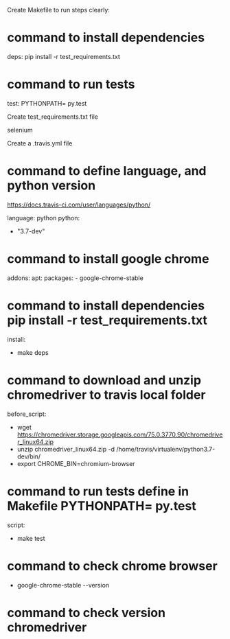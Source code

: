 Create Makefile to run steps clearly:

# command to install dependencies
deps:
	pip install -r test_requirements.txt

# command to run tests
test:
PYTHONPATH= py.test



Create test_requirements.txt file

selenium


Create a .travis.yml file

# command to define language, and python version
https://docs.travis-ci.com/user/languages/python/

language: python
python:
- "3.7-dev"
# command to install google chrome
addons:
  apt:
    packages:
      - google-chrome-stable

# command to install dependencies pip install -r test_requirements.txt
install:

- make deps

# command to download and unzip chromedriver to travis local folder
before_script:
- wget https://chromedriver.storage.googleapis.com/75.0.3770.90/chromedriver_linux64.zip
- unzip chromedriver_linux64.zip -d /home/travis/virtualenv/python3.7-dev/bin/
- export CHROME_BIN=chromium-browser

# command to run tests define in Makefile PYTHONPATH= py.test

script:
- make test

# command to check chrome browser

- google-chrome-stable --version

# command to check version chromedriver
